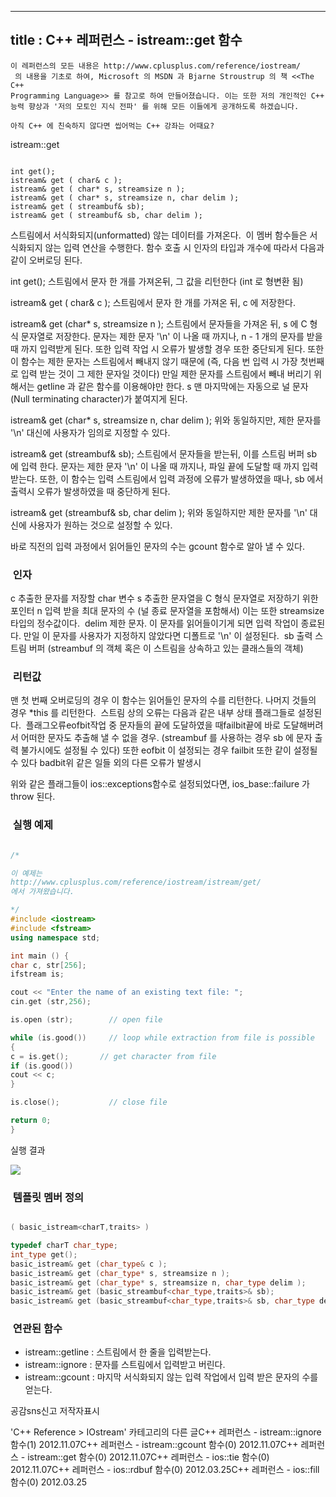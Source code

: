----------------
title : C++ 레퍼런스 - istream::get 함수
--------------







```warning
이 레퍼런스의 모든 내용은 http://www.cplusplus.com/reference/iostream/
 의 내용을 기초로 하여, Microsoft 의 MSDN 과 Bjarne Stroustrup 의 책 <<The C++ 
Programming Language>> 를 참고로 하여 만들어졌습니다. 이는 또한 저의 개인적인 C++ 능력 향상과 '저의 모토인 지식 전파' 를 위해 모든 이들에게 공개하도록 하겠습니다.
```

```info
아직 C++ 에 친숙하지 않다면 씹어먹는 C++ 강좌는 어때요?
```






istream::get






```info

int get();
istream& get ( char& c );
istream& get ( char* s, streamsize n );
istream& get ( char* s, streamsize n, char delim );
istream& get ( streambuf& sb);
istream& get ( streambuf& sb, char delim );
```



스트림에서 서식화되지(unformatted) 않는 데이터를 가져온다. 
이 멤버 함수들은 서식화되지 않는 입력 연산을 수행한다. 함수 호출 시 인자의 타입과 개수에 따라서 다음과 같이 오버로딩 된다. 


int get();
스트림에서 문자 한 개를 가져온뒤, 그 값을 리턴한다 (int 로 형변환 됨)


istream& get ( char& c );
스트림에서 문자 한 개를 가져온 뒤, c 에 저장한다.


istream& get (char* s, streamsize n );
스트림에서 문자들을 가져온 뒤, s 에 C 형식 문자열로 저장한다. 문자는 제한 문자 '\n' 이 나올 때 까지나, n - 1 개의 문자를 받을 때 까지 입력받게 된다. 또한 입력 작업 시 오류가 발생할 경우 또한 중단되게 된다. 또한 이 함수는 제한 문자는 스트림에서 빼내지 않기 때문에 (즉, 다음 번 입력 시 가장 첫번째로 입력 받는 것이 그 제한 문자일 것이다) 만일 제한 문자를 스트림에서 빼내 버리기 위해서는 getline 과 같은 함수를 이용해야만 한다. s 맨 마지막에는 자동으로 널 문자(Null terminating character)가 붙여지게 된다. 


istream& get (char* s, streamsize n, char delim );
위와 동일하지만, 제한 문자를 '\n' 대신에 사용자가 임의로 지정할 수 있다.


istream& get (streambuf& sb);
스트림에서 문자들을 받는뒤, 이를 스트림 버퍼 sb 에 입력 한다. 문자는 제한 문자 '\n' 이 나올 때 까지나, 파일 끝에 도달할 때 까지 입력 받는다. 또한, 이 함수는 입력 스트림에서 입력 과정에 오류가 발생하였을 때나, sb 에서 출력시 오류가 발생하였을 때 중단하게 된다. 


istream& get (streambuf& sb, char delim );
위와 동일하지만 제한 문자를 '\n' 대신에 사용자가 원하는 것으로 설정할 수 있다.


바로 직전의 입력 과정에서 읽어들인 문자의 수는 gcount 함수로 알아 낼 수 있다. 






###  인자


c
추출한 문자를 저장할 char 변수
s
추출한 문자열을 C 형식 문자열로 저장하기 위한 포인터
n
입력 받을 최대 문자의 수 (널 종료 문자열을 포함해서) 이는 또한 streamsize 타입의 정수값이다. 
delim
제한 문자. 이 문자를 읽어들이기게 되면 입력 작업이 종료된다. 만일 이 문자를 사용자가 지정하지 않았다면 디폴트로 '\n' 이 설정된다. 
sb
출력 스트림 버퍼 (streambuf 의 객체 혹은 이 스트림을 상속하고 있는 클래스들의 객체)


###  리턴값




맨 첫 번째 오버로딩의 경우 이 함수는 읽어들인 문자의 수를 리턴한다. 나머지 것들의 경우 *this 를 리턴한다. 
스트림 상의 오류는 다음과 같은 내부 상태 플래그들로 설정된다. 
플래그오류eofbit작업 중 문자들의 끝에 도달하였을 때failbit끝에 바로 도달해버려서 어떠한 문자도 추출해 낼 수 없을 경우. (streambuf 를 사용하는 경우 sb 에 문자 출력 불가시에도 설정될 수 있다) 또한 eofbit 이 설정되는 경우 failbit 또한 같이 설정될 수 있다
badbit위 같은 일들 외의 다른 오류가 발생시


위와 같은 플래그들이 ios::exceptions함수로 설정되었다면, ios_base::failure 가 throw 된다. 


###  실행 예제




```cpp

/*

이 예제는
http://www.cplusplus.com/reference/iostream/istream/get/
에서 가져왔습니다.

*/
#include <iostream>
#include <fstream>
using namespace std;

int main () {
char c, str[256];
ifstream is;

cout << "Enter the name of an existing text file: ";
cin.get (str,256);

is.open (str);        // open file

while (is.good())     // loop while extraction from file is possible
{
c = is.get();       // get character from file
if (is.good())
cout << c;
}

is.close();           // close file

return 0;
}
```



실행 결과




![](http://img1.daumcdn.net/thumb/R1920x0/?fname=http%3A%2F%2Fcfile9.uf.tistory.com%2Fimage%2F130C9946509A59621796E3)







###  템플릿 멤버 정의




```cpp

( basic_istream<charT,traits> )

typedef charT char_type;
int_type get();
basic_istream& get (char_type& c );
basic_istream& get (char_type* s, streamsize n );
basic_istream& get (char_type* s, streamsize n, char_type delim );
basic_istream& get (basic_streambuf<char_type,traits>& sb);
basic_istream& get (basic_streambuf<char_type,traits>& sb, char_type delim );
```







###  연관된 함수


* istream::getline
 : 스트림에서 한 줄을 입력받는다. 
* istream::ignore
 : 문자를 스트림에서 입력받고 버린다. 
* istream::gcount
 : 마지막 서식화되지 않는 입력 작업에서 입력 받은 문자의 수를 얻는다. 



공감sns신고
저작자표시

'C++ Reference > IOstream' 카테고리의 다른 글C++ 레퍼런스 - istream::ignore 함수(1)
2012.11.07C++ 레퍼런스 - istream::gcount 함수(0)
2012.11.07C++ 레퍼런스 - istream::get 함수(0)
2012.11.07C++ 레퍼런스 - ios::tie 함수(0)
2012.11.07C++ 레퍼런스 - ios::rdbuf 함수(0)
2012.03.25C++ 레퍼런스 - ios::fill 함수(0)
2012.03.25

